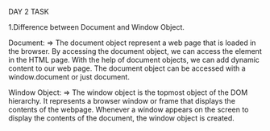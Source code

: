 DAY 2 TASK 

1.Difference between Document and Window Object.

Document: => The document object represent a web page that is loaded in the browser. 
By accessing the document object, we can access the element in the HTML page. With the help of document objects, we can add dynamic content to our web page. 
The document object can be accessed with a window.document or just document.

Window Object: => The window object is the topmost object of the DOM hierarchy. 
It represents a browser window or frame that displays the contents of the webpage.
 Whenever a window appears on the screen to display the contents of the document, the window object is created.
